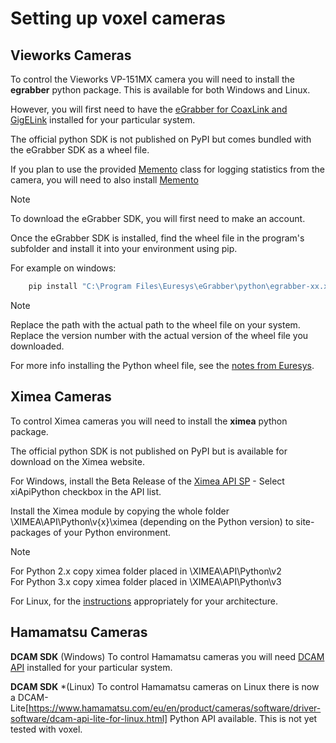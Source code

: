 # Setting up voxel cameras

## Vieworks Cameras

To control the Vieworks VP-151MX camera you will need to install the **egrabber** python package. This is available for both Windows and Linux.

However, you will first need to have the [eGrabber for CoaxLink and GigELink](https://www.euresys.com/en/Support/Download-area?Series=105d06c5-6ad9-42ff-b7ce-622585ce607f) installed for your particular system.

The official python SDK is not published on PyPI but comes bundled with the eGrabber SDK as a wheel file.

If you plan to use the provided [Memento](./vieworks/memento.py) class for logging statistics from the camera, you will need to also install [Memento](https://www.euresys.com/en/Support/Download-area?Series=105d06c5-6ad9-42ff-b7ce-622585ce607f)

> [!NOTE]
> To download the eGrabber SDK, you will first need to make an account.

Once the eGrabber SDK is installed, find the wheel file in the program's subfolder and install it into your environment using pip.

For example on windows:

```bash
    pip install "C:\Program Files\Euresys\eGrabber\python\egrabber-xx.xx.x.xx-py2.py3-none-any.whl"
```

> [!NOTE]
> Replace the path with the actual path to the wheel file on your system.
> Replace the version number with the actual version of the wheel file you downloaded.

For more info installing the Python wheel file, see the [notes from Euresys](https://documentation.euresys.com/Products/COAXLINK/COAXLINK/en-us/Content/04_eGrabber/programmers-guide/Python.htm).

## Ximea Cameras

To control Ximea cameras you will need to install the **ximea** python package.

The official python SDK is not published on PyPI but is available for download
on the Ximea website.

For Windows, install the Beta Release of the [Ximea API SP](https://www.ximea.com/support/wiki/apis/XIMEA_Windows_Software_Package) - Select xiApiPython checkbox in the API list.

Install the Ximea module by copying the whole folder \XIMEA\API\Python\v{x}\ximea (depending on the Python version) to site-packages of your Python environment.

> [!NOTE]
> For Python 2.x copy ximea folder placed in \XIMEA\API\Python\v2\
> For Python 3.x copy ximea folder placed in \XIMEA\API\Python\v3

For Linux, for the [instructions](https://www.ximea.com/support/wiki/apis/XIMEA_Linux_Software_Package#Installation) appropriately for your architecture.

## Hamamatsu Cameras

**DCAM SDK** (Windows)
To control Hamamatsu cameras you will need
[DCAM API](https://dcam-api.com/) installed for your particular system.

**DCAM SDK** *(Linux)
To control Hamamatsu cameras on Linux there is now a DCAM-Lite[https://www.hamamatsu.com/eu/en/product/cameras/software/driver-software/dcam-api-lite-for-linux.html] Python
API available. This is not yet tested with voxel.
